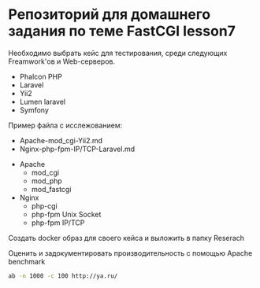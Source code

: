 # Репозиторий для домашнего задания по теме FastCGI lesson7

Необходимо выбрать кейс для тестирования, среди следующих Freamwork'ов и Web-серверов.

- Phalcon PHP
- Laravel
- Yii2
- Lumen laravel
- Symfony

Пример файла с исслежованием:

- Apache-mod_cgi-Yii2.md
- Nginx-php-fpm-IP/TCP-Laravel.md

* Apache
	+ mod_cgi
	+ mod_php
	+ mod_fastcgi
* Nginx
	+ php-cgi
	+ php-fpm Unix Socket
	+ php-fpm IP/TCP

Создать docker образ для своего кейса и выложить в папку Reserach

Оценить и задокументировать производительность с помощью Apache benchmark

```bash
ab -n 1000 -c 100 http://ya.ru/
```
